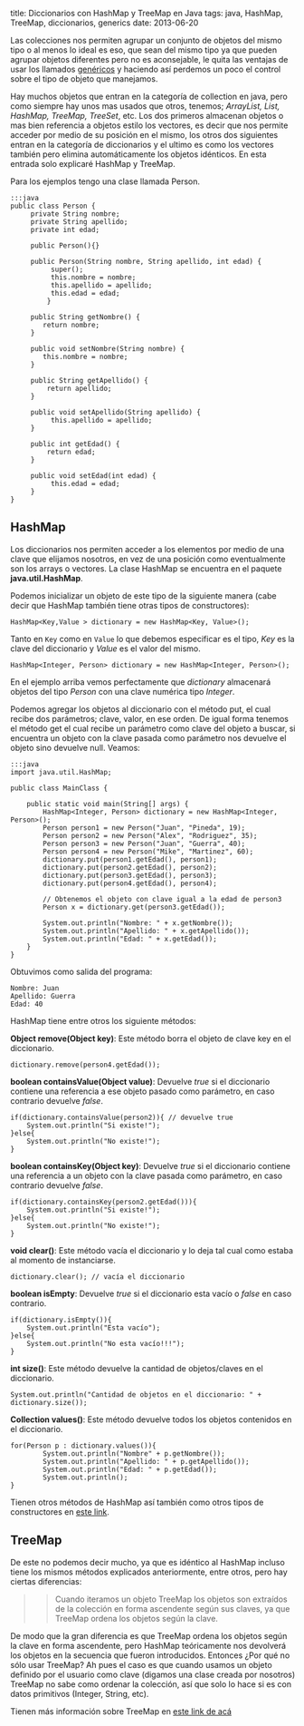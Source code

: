 title: Diccionarios con HashMap y TreeMap en Java
tags: java, HashMap, TreeMap, diccionarios, generics
date: 2013-06-20

Las colecciones nos permiten agrupar un conjunto de objetos del mismo tipo o al menos lo ideal es eso, que sean del mismo tipo ya que pueden agrupar objetos diferentes pero no es aconsejable, le quita las ventajas de usar los llamados [genéricos](http://docs.oracle.com/javase/tutorial/extra/generics/index.html "genéricos") y haciendo así perdemos un poco el control sobre el tipo de objeto que manejamos.

Hay muchos objetos que entran en la categoría de collection en java, pero como siempre hay unos mas usados que otros, tenemos; *ArrayList, List, HashMap, TreeMap, TreeSet*, etc. Los dos primeros almacenan objetos o mas bien referencia a objetos estilo los vectores, es decir que nos permite acceder por medio de su posición en el mismo, los otros dos siguientes entran en la categoría de diccionarios y el ultimo es como los vectores también pero elimina automáticamente los objetos idénticos. En esta entrada solo explicaré HashMap y TreeMap.

Para los ejemplos tengo una clase llamada Person.

	:::java
	public class Person {
		 private String nombre;
		 private String apellido;
		 private int edad;
		 
		 public Person(){}
		  
		 public Person(String nombre, String apellido, int edad) {
			  super();
			  this.nombre = nombre;
			  this.apellido = apellido;
			  this.edad = edad;
			 }

		 public String getNombre() {
		  	return nombre;
		 }

		 public void setNombre(String nombre) {
		  	this.nombre = nombre;
		 }

		 public String getApellido() {
		 	 return apellido;
		 }

		 public void setApellido(String apellido) {
			  this.apellido = apellido;
		 }

		 public int getEdad() {
		 	 return edad;
		 }

		 public void setEdad(int edad) {
			  this.edad = edad;
		 }
	}

HashMap
-------

Los diccionarios nos permiten acceder a los elementos por medio de una clave que elijamos nosotros, en vez de una posición como eventualmente son los arrays o vectores. La clase HashMap se encuentra en el paquete **java.util.HashMap**.

Podemos inicializar un objeto de este tipo de la siguiente manera (cabe decir que HashMap también tiene otras tipos de constructores):

	HashMap<Key,Value > dictionary = new HashMap<Key, Value>();

Tanto en `Key` como en `Value` lo que debemos especificar es el tipo, *Key* es la clave del diccionario y *Value* es el valor del mismo. 


	HashMap<Integer, Person> dictionary = new HashMap<Integer, Person>();


En el ejemplo arriba vemos perfectamente que *dictionary* almacenará objetos del tipo *Person* con una clave numérica tipo *Integer*.

Podemos agregar los objetos al diccionario con el método put, el cual recibe dos parámetros; clave, valor, en ese orden. De igual forma tenemos el método get el cual recibe un parámetro como clave del objeto a buscar, si encuentra un objeto con la clave pasada como parámetro nos devuelve el objeto sino devuelve null. Veamos:

	:::java
	import java.util.HashMap;

	public class MainClass {

		public static void main(String[] args) {
			HashMap<Integer, Person> dictionary = new HashMap<Integer, Person>();
			Person person1 = new Person("Juan", "Pineda", 19);
			Person person2 = new Person("Alex", "Rodriguez", 35);
			Person person3 = new Person("Juan", "Guerra", 40);
			Person person4 = new Person("Mike", "Martinez", 60);
			dictionary.put(person1.getEdad(), person1);
			dictionary.put(person2.getEdad(), person2);
			dictionary.put(person3.getEdad(), person3);
			dictionary.put(person4.getEdad(), person4);

			// Obtenemos el objeto con clave igual a la edad de person3
			Person x = dictionary.get(person3.getEdad());
			  
			System.out.println("Nombre: " + x.getNombre());
			System.out.println("Apellido: " + x.getApellido());
			System.out.println("Edad: " + x.getEdad());
		}
	}

Obtuvimos como salida del programa:

	Nombre: Juan
	Apellido: Guerra
	Edad: 40

HashMap tiene entre otros los siguiente métodos:

**Object remove(Object key)**: Este método borra el objeto de clave key en el diccionario.

	dictionary.remove(person4.getEdad()); 

**boolean containsValue(Object value)**: Devuelve *true* si el diccionario contiene una referencia a ese objeto pasado como parámetro, en caso contrario devuelve *false*.

	if(dictionary.containsValue(person2)){ // devuelve true
		System.out.println("Si existe!");
	}else{
		System.out.println("No existe!");
	}

**boolean containsKey(Object key)**: Devuelve *true* si el diccionario contiene una referencia a un objeto con la clave pasada como parámetro, en caso contrario devuelve *false*.

	if(dictionary.containsKey(person2.getEdad())){
		System.out.println("Si existe!");
	}else{
		System.out.println("No existe!");
	} 


**void clear()**: Este método vacía el diccionario y lo deja tal cual como estaba al momento de instanciarse.

	dictionary.clear(); // vacía el diccionario 

**boolean isEmpty**: Devuelve *true* si el diccionario esta vacío o *false* en caso contrario.

	if(dictionary.isEmpty()){ 
		System.out.println("Esta vacío");
	}else{
		System.out.println("No esta vacío!!!");
	}

**int size()**: Este método devuelve la cantidad de objetos/claves en el diccionario.

	System.out.println("Cantidad de objetos en el diccionario: " + dictionary.size());

**Collection<Value> values()**: Este método devuelve todos los objetos contenidos en el diccionario.

	for(Person p : dictionary.values()){
		    System.out.println("Nombre" + p.getNombre());
		    System.out.println("Apellido: " + p.getApellido());
		    System.out.println("Edad: " + p.getEdad());
		    System.out.println();
	}

Tienen otros métodos de HashMap así también como otros tipos de constructores en [este link](http://docs.oracle.com/javase/6/docs/api/java/util/HashMap.html "docs oracle").

TreeMap
-------

De este no podemos decir mucho, ya que es idéntico al HashMap incluso tiene los mismos métodos explicados anteriormente, entre otros, pero hay ciertas diferencias:

>> Cuando iteramos un objeto TreeMap los objetos son extraídos de la colección en forma ascendente según sus claves, ya que TreeMap ordena los objetos según la clave.

De modo que la gran diferencia es que TreeMap ordena los objetos según la clave en forma ascendente, pero HashMap teóricamente nos devolverá los objetos en la secuencia que fueron introducidos. Entonces ¿Por qué no sólo usar TreeMap? Ah pues el caso es que cuando usamos un objeto definido por el usuario como clave (digamos una clase creada por nosotros) TreeMap no sabe como ordenar la colección, así que solo lo hace si es con datos primitivos (Integer, String, etc).

Tienen más información sobre TreeMap en [este link de acá](http://docs.oracle.com/javase/6/docs/api/java/util/TreeMap.html)

